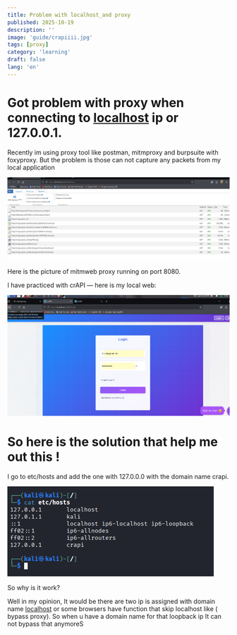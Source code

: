 ```yaml
---
title: Problem with localhost_and proxy
published: 2025-10-19
description: ''
image: 'guide/crapiiii.jpg'
tags: [proxy]
category: 'learning'
draft: false 
lang: 'en'
---
```



# Got problem with proxy when connecting to [localhost](http://localhost) ip or 127.0.0.1.

Recently im using proxy tool like postman, mitmproxy and burpsuite with foxyproxy. But the problem is those can not capture any packets from my local application 

![mitmweb proxy on port 8080](guide/crapi1.png)

Here is the picture of mitmweb proxy running on port 8080.

I have practiced with crAPI — here is my local web:

![local crapi web](guide/crapi2.png)

# So here is the solution that help me out this !


I go to etc/hosts and add the one with 127.0.0.0 with the domain name crapi.

![hosts file entry example](guide/crapi3.png)

So why is it work?

Well in my opinion, It would be there are two ip is assigned with domain name [localhost](http://localhost) or some browsers have function that skip localhost like ( bypass proxy). So when u have a domain name for that loopback ip It can not bypass that anymoreS